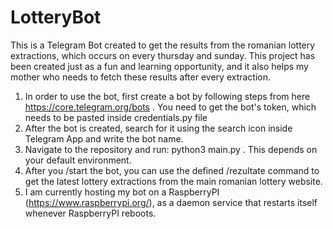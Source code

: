# LotteryBot

This is a Telegram Bot created to get the results from the romanian lottery extractions, which occurs on every thursday and sunday. This project has been created just as a fun and learning opportunity, and it also helps my mother who needs to fetch these results after every extraction.


1. In order to use the bot, first create a bot by following steps from here https://core.telegram.org/bots . You need to get the bot's token, which needs to be pasted inside credentials.py file
2. After the bot is created, search for it using the search icon inside Telegram App and write the bot name.
3. Navigate to the repository and run: python3 main.py . This depends on your default environment.
4. After you /start the bot, you can use the defined /rezultate command to get the latest lottery extractions from the main romanian lottery website.
5. I am currently hosting my bot on a RaspberryPI (https://www.raspberrypi.org/), as a daemon service that restarts itself whenever RaspberryPI reboots.
